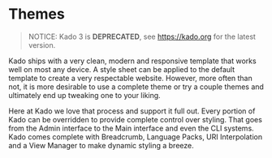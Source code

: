 # Themes
> NOTICE: Kado 3 is **DEPRECATED**, see https://kado.org for the latest version.

Kado ships with a very clean, modern and responsive template that works well on
most any device. A style sheet can be applied to the default template to create
a very respectable website. However, more often than not, it is more desirable
to use a complete theme or try a couple themes and ultimately end up tweaking
one to your liking.

Here at Kado we love that process and support it full out. Every portion of Kado
can be overridden to provide complete control over styling. That goes from the
Admin interface to the Main interface and even the CLI systems. Kado comes
complete with Breadcrumb, Language Packs, URI Interpolation and a View Manager
to make dynamic styling a breeze.


